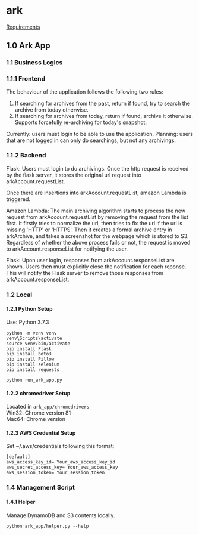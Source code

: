 # ark
[Requirements](http://www.cs.toronto.edu/~delara/courses/ece1779/projects/ECE1779-a3.pdf)


## 1.0 Ark App


### 1.1 Business Logics


### 1.1.1 Frontend
The behaviour of the application follows the following two rules:
1. If searching for archives from the past, return if found, try to search the archive from today otherwise.
2. If searching for archives from today, return if found, archive it otherwise. Supports forcefully re-archiving 
for today's snapshot.

Currently: users must login to be able to use the application.
Planning: users that are not logged in can only do searchings, but not any archivings.


### 1.1.2 Backend
Flask: Users must login to do archivings. Once the http request is received by the flask server,
it stores the original url request into arkAccount.requestList.

Once there are insertions into arkAccount.requestList, amazon Lambda is triggered.

Amazon Lambda: The main archiving algorithm starts to process the new request from arkAccount.requestList 
by removing the request from the list first. It firstly tries to normalize the url, then tries to fix the 
url if the url is missing 'HTTP' or 'HTTPS'. Then it creates a formal archive entry in arkArchive, and takes
a screenshot for the webpage which is stored to S3. Regardless of whether the above process fails or not,
the request is moved to arkAccount.responseList for notifying the user.

Flask: Upon user login, responses from arkAccount.responseList are shown. Users then must explicitly 
close the notification for each reponse. This will notify the Flask server to remove those responses from
arkAccount.responseList.


### 1.2 Local


#### 1.2.1 Python Setup
Use: Python 3.7.3
```
python -m venv venv
venv\Scripts\activate
source venv/bin/activate
pip install Flask
pip install boto3
pip install Pillow
pip install selenium
pip install requests

python run_ark_app.py
```


#### 1.2.2 chromedriver Setup
Located in `ark_app/chromedrivers`  
Win32: Chrome version 81  
Mac64: Chrome version


#### 1.2.3 AWS Credential Setup
Set ~/.aws/credentials following this format:

```
[default]
aws_access_key_id= Your_aws_access_key_id
aws_secret_access_key= Your_aws_access_key
aws_session_token= Your_session_token
```


### 1.4 Management Script


#### 1.4.1 Helper
Manage DynamoDB and S3 contents locally.
```
python ark_app/helper.py --help
```

